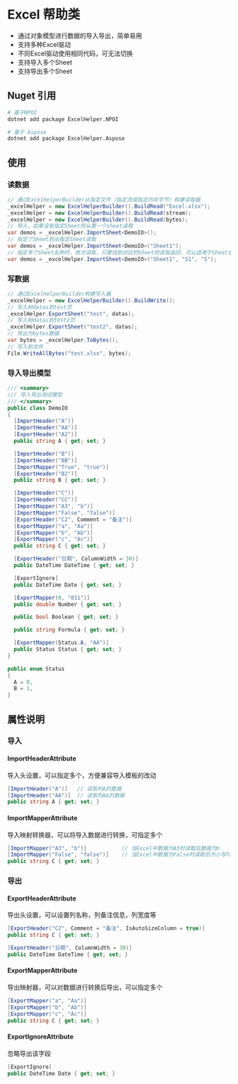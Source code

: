 # Excel 帮助类

- 通过对象模型进行数据的导入导出，简单易用
- 支持多种Excel驱动
- 不同Excel驱动使用相同代码，可无法切换
- 支持导入多个Sheet
- 支持导出多个Sheet



## Nuget 引用

``` sh
# 基于NPOI
dotnet add package ExcelHelper.NPOI

# 基于 Aspose
dotnet add package ExcelHelper.Aspose
```



## 使用

### 读数据

``` C#
// 通过ExcelHelperBuilder从指定文件（指定流或指定内存字节）构建读取器
_excelHelper = new ExcelHelperBuilder().BuildRead("Excel.xlsx");
_excelHelper = new ExcelHelperBuilder().BuildRead(stream);
_excelHelper = new ExcelHelperBuilder().BuildRead(bytes);
// 导入，如果没有指定Sheet则从第一个sheet读取
var demos = _excelHelper.ImportSheet<DemoIO>();
// 指定了Sheet则从指定Sheet读取
var demos = _excelHelper.ImportSheet<DemoIO>("Sheet1");
// 指定多个Sheet名称时，依次读取，只要找到对应的Sheet则读取返回，可以适用于Sheet名称修改后的兼容
var demos = _excelHelper.ImportSheet<DemoIO>("Sheet1", "S1", "S");
```

### 写数据

``` C#
// 通过ExcelHelperBuilder构建写入器
_excelHelper = new ExcelHelperBuilder().BuildWrite();
// 写入树datas到test页
_excelHelper.ExportSheet("test", datas);
// 写入树datas到test2页
_excelHelper.ExportSheet("test2", datas);
// 导出为bytes数据
var bytes = _excelHelper.ToBytes();
// 写入到文件
File.WriteAllBytes("test.xlsx", bytes);
```

### 导入导出模型

``` C#
/// <summary>
/// 导入导出测试模型
/// </summary>
public class DemoIO
{
  [ImportHeader("A")]
  [ImportHeader("AA")]
  [ExportHeader("A2")]
  public string A { get; set; }

  [ImportHeader("B")]
  [ImportHeader("BB")]
  [ImportMapper("True", "true")]
  [ExportHeader("B2")]
  public string B { get; set; }

  [ImportHeader("C")]
  [ImportHeader("CC")]
  [ImportMapper("A3", "b")]
  [ImportMapper("False", "false")]
  [ExportHeader("C2", Comment = "备注")]
  [ExportMapper("a", "Aa")]
  [ExportMapper("b", "Ab")]
  [ExportMapper("c", "Ac")]
  public string C { get; set; }

  [ExportHeader("日期", ColumnWidth = 30)]
  public DateTime DateTime { get; set; }

  [ExportIgnore]
  public DateTime Date { get; set; }

  [ExportMapper(0, "011")]
  public double Number { get; set; }

  public bool Boolean { get; set; }

  public string Formula { get; set; }

  [ExportMapper(Status.A, "AA")]
  public Status Status { get; set; }
}

public enum Status
{
  A = 0,
  B = 1,
}
```

## 属性说明

### 导入

#### ImportHeaderAttribute

导入头设置，可以指定多个，方便兼容导入模板的改动

``` C#
[ImportHeader("A")]   // 读取列A的数据
[ImportHeader("AA")]  // 读取列AA的数据
public string A { get; set; }
```

#### ImportMapperAttribute

导入映射转换器，可以将导入数据进行转换，可指定多个

``` C#
[ImportMapper("A3", "b")]           // 当Excel中数据为A3时读取后数据为b
[ImportMapper("False", "false")]    // 当Excel中数据为False时读取后为小写false
public string C { get; set; }
```

### 导出

#### ExportHeaderAttribute

导出头设置，可以设置列名称，列备注信息，列宽度等

``` C#
[ExportHeader("C2", Comment = "备注", IsAutoSizeColumn = true)]
public string C { get; set; }

[ExportHeader("日期", ColumnWidth = 30)]
public DateTime DateTime { get; set; }
```

#### ExportMapperAttribute

导出映射器，可以对数据进行转换后导出，可以指定多个

``` C#
[ExportMapper("a", "Aa")]
[ExportMapper("b", "Ab")]
[ExportMapper("c", "Ac")]
public string C { get; set; }
```

#### ExportIgnoreAttribute

忽略导出该字段

``` C#
[ExportIgnore]
public DateTime Date { get; set; }
```

